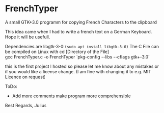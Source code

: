 # FrenchTyper
A small GTK+3.0 programm for copying French Characters to the clipboard


This idea came when I had to write a french text on a German Keyboard.
Hope it will be usefull.

Dependencies are libgtk-3-0
`(sudo apt install libgtk-3-0)`
The C File can be compiled on Linux with
cd [Directory of the File]    
gcc FrenchTyper.c -o FrenchTyper \`pkg-config --libs --cflags gtk+-3.0\` 

this is the first project I hosted so please let me know about any
mistakes or if you would like a license change. (I am fine with changing it
to e.g. MIT Licence on request)

ToDo:
  - Add more comments make program more comprehensible

Best Regards, Julius
